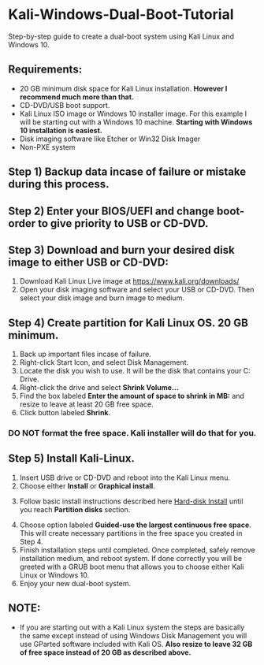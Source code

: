 # Kali-Windows-Dual-Boot-Tutorial
Step-by-step guide to create a dual-boot system using Kali Linux and Windows 10.

## Requirements:
- 20 GB minimum disk space for Kali Linux installation. **However I recommend much more than that.**
- CD-DVD/USB boot support.
- Kali Linux ISO image or Windows 10 installer image. For this example I will be starting out with a Windows 10 machine. **Starting with Windows 10 installation is easiest.**
- Disk imaging software like Etcher or Win32 Disk Imager
- Non-PXE system

## Step 1) Backup data incase of failure or mistake during this process.

## Step 2) Enter your BIOS/UEFI and change boot-order to give priority to USB or CD-DVD.

## Step 3) Download and burn your desired disk image to either USB or CD-DVD:
1. Download Kali Linux Live image at https://www.kali.org/downloads/
2. Open your disk imaging software and select your USB or CD-DVD. Then select your disk image and burn image to medium.

## Step 4) Create partition for Kali Linux OS. 20 GB minimum. 
1. Back up important files incase of failure.  
2. Right-click Start Icon, and select Disk Management. 
3. Locate the disk you wish to use. It will be the disk that contains your C: Drive.
4. Right-click the drive and select **Shrink Volume...**
5. Find the box labeled **Enter the amount of space to shrink in MB:** and resize to leave at least 20 GB free space.
6. Click button labeled **Shrink**.

### DO NOT format the free space. Kali installer will do that for you.

## Step 5) Install Kali-Linux.
1. Insert USB drive or CD-DVD and reboot into the Kali Linux menu.
2. Choose either **Install** or **Graphical install**.
3) Follow basic install instructions described here [Hard-disk Install](https://www.kali.org/docs/installation/kali-linux-hard-disk-install/) until you reach **Partition disks** section.
4. Choose option labeled **Guided-use the largest continuous free space**. This will create necessary partitions in the free space you created in Step 4.
5. Finish installation steps until completed. Once completed, safely remove installation medium, and reboot system. If done correctly you will be greeted with a GRUB boot menu that allows you to choose either Kali Linux or Windows 10. 
6. Enjoy your new dual-boot system. 


## NOTE:
- If you are starting out with a Kali Linux system the steps are basically the same except instead of using Windows Disk Management you will use GParted software included with Kali OS. **Also resize to leave 32 GB of free space instead of 20 GB as described above.**
